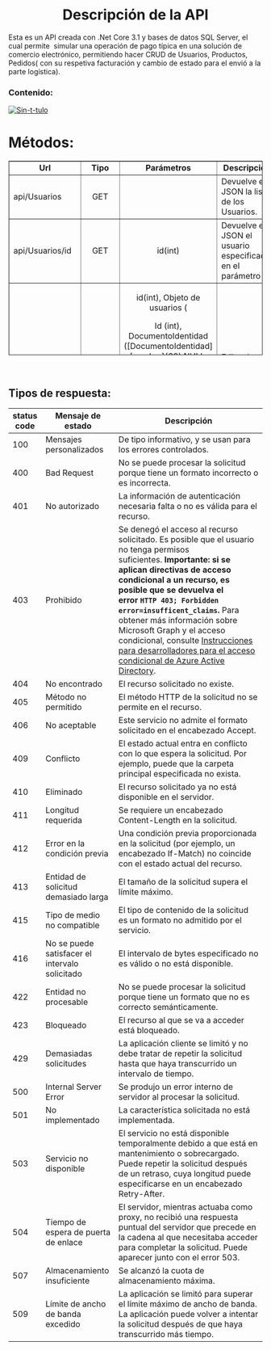 <h1 style="text-align: center;"><strong>Descripci&oacute;n de la API</strong></h1>
<p>Esta es un API creada con&nbsp;<yt-formatted-string force-default-style="" class="style-scope ytd-video-primary-info-renderer">.Net Core 3.1 y bases de datos SQL Server, el cual permite&nbsp; simular una operaci&oacute;n de pago t&iacute;pica en una soluci&oacute;n de comercio electr&oacute;nico, permitiendo hacer CRUD de Usuarios, Productos, Pedidos( con su respetiva facturaci&oacute;n y cambio de estado para el envi&oacute; a la parte log&iacute;stica).</yt-formatted-string></p>

<h3>Contenido:</h3>
<a href="https://ibb.co/f0SbBbh"><img src="https://i.ibb.co/F7W9N9S/Sin-t-tulo.png" alt="Sin-t-tulo" border="0" /></a>


<h1>M&eacute;todos:</h1>
<table border="1" style="border-collapse: collapse; width: 100%; height: 385px;">
<tbody>
<tr style="height: 18px;">
<td style="width: 24.2347%; height: 18px; text-align: center;"><strong>Url</strong></td>
<td style="width: 8.494%; height: 18px; text-align: center;"><strong>Tipo</strong></td>
<td style="width: 38.6046%; height: 18px; text-align: center;"><strong>Par&aacute;metros</strong></td>
<td style="width: 28.6667%; text-align: center; height: 18px;"><strong>Descripci&oacute;n</strong></td>
</tr>
<tr style="height: 59px;">
<td style="width: 24.2347%; height: 59px;">api/Usuarios</td>
<td style="width: 8.494%; height: 59px; text-align: center;">GET</td>
<td style="width: 38.6046%; height: 59px; text-align: center;"></td>
<td style="width: 28.6667%; height: 59px;">Devuelve en JSON la lista de los Usuarios.</td>
</tr>
<tr style="height: 18px;">
<td style="width: 24.2347%; height: 18px;">api/Usuarios/id</td>
<td style="width: 8.494%; height: 18px; text-align: center;">GET</td>
<td style="width: 38.6046%; height: 18px; text-align: center;">id(int)</td>
<td style="width: 28.6667%; height: 18px;">Devuelve en JSON el usuario especificado en el par&aacute;metro Id</td>
</tr>
<tr style="height: 38px;">
<td style="width: 24.2347%; height: 38px;">api/Usuarios/id</td>
<td style="width: 8.494%; height: 38px; text-align: center;">PUT</td>
<td style="width: 38.6046%; height: 38px; text-align: center;">
<p>id(int), Objeto de usuarios (</p>
<p>Id (int),<br />DocumentoIdentidad ([DocumentoIdentidad] [varchar](60) NULL,<br />[Nombres] [varchar](60) NULL,<br />[Telefono] [varchar](60) NULL,<br />[Correo] [varchar](60) NULL,<br />[Direccion] [varchar](60) NULL)</p>
</td>
<td style="width: 28.6667%; height: 38px;">Edita el Usuario especificado</td>
</tr>
<tr style="height: 18px;">
<td style="width: 24.2347%; height: 18px;">api/Usuarios</td>
<td style="width: 8.494%; height: 18px; text-align: center;">POST</td>
<td style="width: 38.6046%; height: 18px; text-align: center;">
<p>Objeto de usuarios(</p>
<p>Id (int),<br />DocumentoIdentidad ([DocumentoIdentidad] [varchar](60) NULL,<br />[Nombres] [varchar](60) NULL,<br />[Telefono] [varchar](60) NULL,<br />[Correo] [varchar](60) NULL,<br />[Direccion] [varchar](60) NULL,)</p>
</td>
<td style="width: 28.6667%; height: 18px;">Crea un usuario</td>
</tr>
<tr style="height: 18px;">
<td style="width: 24.2347%; height: 18px;">api/Usuarios/id</td>
<td style="width: 8.494%; height: 18px; text-align: center;">DELETE</td>
<td style="width: 38.6046%; height: 18px; text-align: center;">id(int)</td>
<td style="width: 28.6667%; height: 18px;">Elimina el Usuario especificado&nbsp;</td>
</tr>
<tr style="height: 18px;">
<td style="width: 24.2347%; height: 18px;">api/Productos</td>
<td style="width: 8.494%; text-align: center; height: 18px;">GET</td>
<td style="width: 38.6046%; text-align: center; height: 18px;"></td>
<td style="width: 28.6667%; height: 18px;">Devuelve en JSON la lista de los Productos</td>
</tr>
<tr style="height: 18px;">
<td style="width: 24.2347%; height: 18px;">api/Productos/id</td>
<td style="width: 8.494%; text-align: center; height: 18px;">GET</td>
<td style="width: 38.6046%; text-align: center; height: 18px;">id(int)</td>
<td style="width: 28.6667%; height: 18px;">Devuelve en JSON el producto especificado en el par&aacute;metro Id</td>
</tr>
<tr style="height: 18px;">
<td style="width: 24.2347%; height: 18px;">api/Productos/id</td>
<td style="width: 8.494%; text-align: center; height: 18px;">PUT</td>
<td style="width: 38.6046%; text-align: center; height: 18px;">
<p>id(int), Objeto de Producto(</p>
<p>[Nombre] [varchar](50) NULL,<br />[Descripcion] [varchar](255) NULL,<br />[Precio] [decimal](18, 0) NULL)</p>
</td>
<td style="width: 28.6667%; height: 18px;">Edita el Producto especificado</td>
</tr>
<tr style="height: 18px;">
<td style="width: 24.2347%; height: 18px;">api/Productos</td>
<td style="width: 8.494%; text-align: center; height: 18px;">POST</td>
<td style="width: 38.6046%; text-align: center; height: 18px;">
<p>id(int), Objeto de Producto(</p>
<p>[Nombre] [varchar](50) NULL,<br />[Descripcion] [varchar](255) NULL,<br />[Precio] [decimal](18, 0) NULL)</p>
</td>
<td style="width: 28.6667%; height: 18px;">Crea un Producto</td>
</tr>
<tr style="height: 18px;">
<td style="width: 24.2347%; height: 18px;">api/Productos/id</td>
<td style="width: 8.494%; text-align: center; height: 18px;">DELETE</td>
<td style="width: 38.6046%; text-align: center; height: 18px;">id(int)</td>
<td style="width: 28.6667%; height: 18px;">Elimina un Producto</td>
</tr>
<tr style="height: 18px;">
<td style="width: 24.2347%; height: 18px;">api/Pedidos</td>
<td style="width: 8.494%; text-align: center; height: 18px;">GET</td>
<td style="width: 38.6046%; text-align: center; height: 18px;"></td>
<td style="width: 28.6667%; height: 18px;">Devuelve en JSON la lista de los Pedidos</td>
</tr>
<tr style="height: 18px;">
<td style="width: 24.2347%; height: 18px;">api/Pedidos/id</td>
<td style="width: 8.494%; text-align: center; height: 18px;">GET</td>
<td style="width: 38.6046%; text-align: center; height: 18px;">id(int)</td>
<td style="width: 28.6667%; height: 18px;">Obtiene el pedido especificado</td>
</tr>
<tr style="height: 18px;">
<td style="width: 24.2347%; height: 18px;">api/Pedidos/id</td>
<td style="width: 8.494%; text-align: center; height: 18px;">PUT</td>
<td style="width: 38.6046%; text-align: center; height: 18px;">
<p>id(int),Objeto Pedido(</p>
<p>[IdProducto] [int] NULL,<br />[IdUsuario] [int] NULL,<br />[Catidad] [int] NULL,<br />[Iva] [decimal](18, 0) NULL,<br />[Subtotal] [decimal](18, 0) NULL,<br />[Total] [decimal](18, 0) NULL,<br />[Pago] [bit] NULL,<br />[Enviado] [bit] NULL,</p>
<p>)</p>
</td>
<td style="width: 28.6667%; height: 18px;">Actualiza el estado del pedido, incluyendo el estado de facturaci&oacute;n y de envi&oacute;</td>
</tr>
<tr style="height: 18px;">
<td style="width: 24.2347%; height: 18px;">api/Pedidos</td>
<td style="width: 8.494%; height: 18px; text-align: center;">POST</td>
<td style="width: 38.6046%; height: 18px; text-align: center;">
<p>Objeto Pedido(</p>
<p>[IdProducto] [int] NULL,<br />[IdUsuario] [int] NULL,<br />[Catidad] [int] NULL,<br />[Iva] [decimal](18, 0) NULL,<br />[Subtotal] [decimal](18, 0) NULL,<br />[Total] [decimal](18, 0) NULL,<br />[Pago] [bit] NULL,<br />[Enviado] [bit] NULL,</p>
<p>)</p>
</td>
<td style="width: 28.6667%; height: 18px;">Crea el pedido, adem&aacute;s le calcula el iva, el total y el subtotal</td>
</tr>
<tr style="height: 18px;">
<td style="width: 24.2347%; height: 18px;">api/Pedidos/id</td>
<td style="width: 8.494%; height: 18px; text-align: center;">DELETE</td>
<td style="width: 38.6046%; height: 18px; text-align: center;">id(int)</td>
<td style="width: 28.6667%; height: 18px;">Elimina un pedido</td>
</tr>
</tbody>
</table>
<p><strong>&nbsp; &nbsp; &nbsp;</strong></p>


<h2>Tipos de respuesta:</h2>
<table aria-label="C&oacute;digos de estado HTTP" class="table table-sm">
<thead>
<tr>
<th>status code</th>
<th>Mensaje de estado</th>
<th>Descripci&oacute;n</th>
</tr>
</thead>
<tbody>
<tr>
<td>100</td>
<td>Mensajes personalizados</td>
<td>De tipo informativo, y se usan para los errores controlados.</td>
</tr>
<tr>
<td>400</td>
<td>Bad Request</td>
<td>No se puede procesar la solicitud porque tiene un formato incorrecto o es incorrecta.</td>
</tr>
<tr>
<td>401</td>
<td>No autorizado</td>
<td>La informaci&oacute;n de autenticaci&oacute;n necesaria falta o no es v&aacute;lida para el recurso.</td>
</tr>
<tr>
<td>403</td>
<td>Prohibido</td>
<td>Se deneg&oacute; el acceso al recurso solicitado. Es posible que el usuario no tenga permisos suficientes.<span>&nbsp;</span><strong>Importante: si se aplican directivas de acceso condicional a un recurso, es posible que se devuelva el error<span>&nbsp;</span><code>HTTP 403; Forbidden error=insufficent_claims</code>.</strong><span>&nbsp;</span>Para obtener m&aacute;s informaci&oacute;n sobre Microsoft Graph y el acceso condicional, consulte<span>&nbsp;</span><a href="https://docs.microsoft.com/azure/active-directory/develop/active-directory-conditional-access-developer" data-linktype="external">Instrucciones para desarrolladores para el acceso condicional de Azure Active Directory</a>.</td>
</tr>
<tr>
<td>404</td>
<td>No encontrado</td>
<td>El recurso solicitado no existe.</td>
</tr>
<tr>
<td>405</td>
<td>M&eacute;todo no permitido</td>
<td>El m&eacute;todo HTTP de la solicitud no se permite en el recurso.</td>
</tr>
<tr>
<td>406</td>
<td>No aceptable</td>
<td>Este servicio no admite el formato solicitado en el encabezado Accept.</td>
</tr>
<tr>
<td>409</td>
<td>Conflicto</td>
<td>El estado actual entra en conflicto con lo que espera la solicitud. Por ejemplo, puede que la carpeta principal especificada no exista.</td>
</tr>
<tr>
<td>410</td>
<td>Eliminado</td>
<td>El recurso solicitado ya no est&aacute; disponible en el servidor.</td>
</tr>
<tr>
<td>411</td>
<td>Longitud requerida</td>
<td>Se requiere un encabezado Content-Length en la solicitud.</td>
</tr>
<tr>
<td>412</td>
<td>Error en la condici&oacute;n previa</td>
<td>Una condici&oacute;n previa proporcionada en la solicitud (por ejemplo, un encabezado If-Match) no coincide con el estado actual del recurso.</td>
</tr>
<tr>
<td>413</td>
<td>Entidad de solicitud demasiado larga</td>
<td>El tama&ntilde;o de la solicitud supera el l&iacute;mite m&aacute;ximo.</td>
</tr>
<tr>
<td>415</td>
<td>Tipo de medio no compatible</td>
<td>El tipo de contenido de la solicitud es un formato no admitido por el servicio.</td>
</tr>
<tr>
<td>416</td>
<td>No se puede satisfacer el intervalo solicitado</td>
<td>El intervalo de bytes especificado no es v&aacute;lido o no est&aacute; disponible.</td>
</tr>
<tr>
<td>422</td>
<td>Entidad no procesable</td>
<td>No se puede procesar la solicitud porque tiene un formato que no es correcto sem&aacute;nticamente.</td>
</tr>
<tr>
<td>423</td>
<td>Bloqueado</td>
<td>El recurso al que se va a acceder est&aacute; bloqueado.</td>
</tr>
<tr>
<td>429</td>
<td>Demasiadas solicitudes</td>
<td>La aplicaci&oacute;n cliente se limit&oacute; y no debe tratar de repetir la solicitud hasta que haya transcurrido un intervalo de tiempo.</td>
</tr>
<tr>
<td>500</td>
<td>Internal Server Error</td>
<td>Se produjo un error interno de servidor al procesar la solicitud.</td>
</tr>
<tr>
<td>501</td>
<td>No implementado</td>
<td>La caracter&iacute;stica solicitada no est&aacute; implementada.</td>
</tr>
<tr>
<td>503</td>
<td>Servicio no disponible</td>
<td>El servicio no est&aacute; disponible temporalmente debido a que est&aacute; en mantenimiento o sobrecargado. Puede repetir la solicitud despu&eacute;s de un retraso, cuya longitud puede especificarse en un encabezado Retry-After.</td>
</tr>
<tr>
<td>504</td>
<td>Tiempo de espera de puerta de enlace</td>
<td>El servidor, mientras actuaba como proxy, no recibi&oacute; una respuesta puntual del servidor que precede en la cadena al que necesitaba acceder para completar la solicitud. Puede aparecer junto con el error 503.</td>
</tr>
<tr>
<td>507</td>
<td>Almacenamiento insuficiente</td>
<td>Se alcanz&oacute; la cuota de almacenamiento m&aacute;xima.</td>
</tr>
<tr>
<td>509</td>
<td>L&iacute;mite de ancho de banda excedido</td>
<td>La aplicaci&oacute;n se limit&oacute; para superar el l&iacute;mite m&aacute;ximo de ancho de banda. La aplicaci&oacute;n puede volver a intentar la solicitud despu&eacute;s de que haya transcurrido m&aacute;s tiempo.</td>
</tr>
</tbody>
</table>
<p></p>
<p></p>
<p></p>
<p></p>
<p></p>
